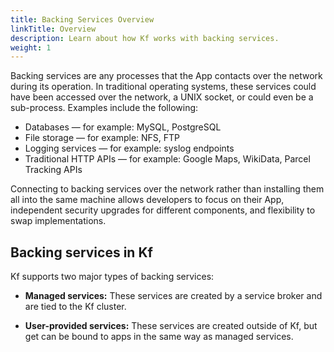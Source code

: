 ```yaml
---
title: Backing Services Overview
linkTitle: Overview
description: Learn about how Kf works with backing services.
weight: 1
---
```


Backing services are any processes that the App contacts over the network during its operation.
In traditional operating systems, these services could have been accessed over
the network, a UNIX socket, or could even be a sub-process.
Examples include the following:

* Databases &mdash; for example: MySQL, PostgreSQL
* File storage &mdash; for example: NFS, FTP
* Logging services &mdash; for example: syslog endpoints
* Traditional HTTP APIs &mdash; for example: Google Maps, WikiData, Parcel Tracking APIs

Connecting to backing services over the network rather than installing them all
into the same machine allows developers to focus on their App, independent
security upgrades for different components, and flexibility to swap implementations.

## Backing services in Kf

Kf supports two major types of backing services:

* **Managed services:** These services are created by a service broker and are tied to the Kf cluster.

* **User-provided services:** These services are created outside of Kf, but get can be bound to apps in the same way
as managed services.
